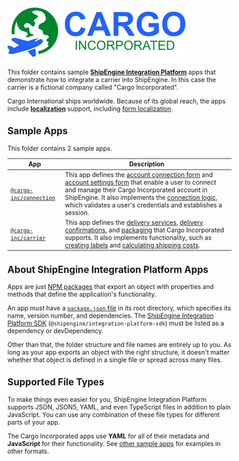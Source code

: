 ![Cargo Incorporated](logo.svg)
=====================================================

This folder contains sample [**ShipEngine Integration Platform**](https://www.shipengine.com/docs/integration-platform/) apps that demonstrate how to integrate a carrier into ShipEngine. In this case the carrier is a fictional company called "Cargo Incorporated".

Cargo International ships worldwide. Because of its global reach, the apps include [**localization**](./carrier/cargo-inc.yaml) support, including [form localization](./connection/forms/connect.json).



Sample Apps
-----------------------
This folder contains 2 sample apps.

| App                                     | Description
|-----------------------------------------|-----------------------------------------------------------------------------
| [`@cargo-inc/connection`](./connection) | This app defines the [account connection form](./connection/forms/connect.json) and [account settings form](./connection/forms/settings.json) that enable a user to connect and manage their Cargo Incorporated account in ShipEngine. It also implements the [connection logic](./connection/src/connect.js), which validates a user's credentials and establishes a session.
| [`@cargo-inc/carrier`](./carrier)       | This app defines the [delivery services](./carrier/delivery-services), [delivery confirmations](./carrier/delivery-confirmations), and [packaging](./carrier/packaging) that Cargo Incorporated supports. It also implements functionality, such as [creating labels](./carrier/src/create-label.js) and [calculating shipping costs](./carrier/src/get-rates.js).



About ShipEngine Integration Platform Apps
--------------------------------------------
Apps are just [NPM packages](https://docs.npmjs.com/about-packages-and-modules) that export an object with properties and methods that define the application's functionality.

An app must have a [`package.json` file](https://docs.npmjs.com/files/package.json) in its root directory, which specifies its name, version number, and dependencies. The [ShipEngine Integration Platform SDK](https://www.npmjs.com/package/@shipengine/integration-platform-sdk) (`@shipengine/integration-platform-sdk`) must be listed as a dependency or devDependency.

Other than that, the folder structure and file names are entirely up to you.  As long as your app exports an object with the right structure, it doesn't matter whether that object is defined in a single file or spread across many files.



Supported File Types
----------------------------
To make things even easier for you, ShipEngine Integration Platform supports JSON, JSON5, YAML, and even TypeScript files in addition to plain JavaScript. You can use any combination of these file types for different parts of your app.

The Cargo Incorporated apps use **YAML** for all of their metadata and **JavaScript** for their functionality. See [other sample apps](../README.md) for examples in other formats.
